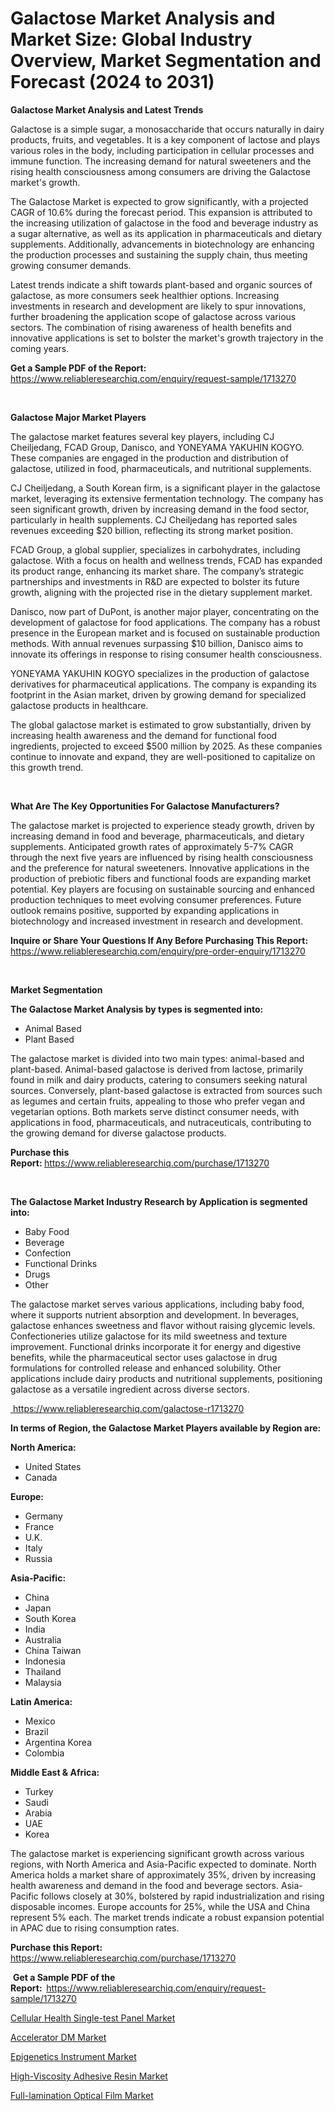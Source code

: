 <p><h1>Galactose Market Analysis and Market Size: Global Industry Overview, Market Segmentation and Forecast (2024 to 2031)</h1></p><p><strong>Galactose Market Analysis and Latest Trends</strong></p>
<p><p>Galactose is a simple sugar, a monosaccharide that occurs naturally in dairy products, fruits, and vegetables. It is a key component of lactose and plays various roles in the body, including participation in cellular processes and immune function. The increasing demand for natural sweeteners and the rising health consciousness among consumers are driving the Galactose market's growth.</p><p>The Galactose Market is expected to grow significantly, with a projected CAGR of 10.6% during the forecast period. This expansion is attributed to the increasing utilization of galactose in the food and beverage industry as a sugar alternative, as well as its application in pharmaceuticals and dietary supplements. Additionally, advancements in biotechnology are enhancing the production processes and sustaining the supply chain, thus meeting growing consumer demands.</p><p>Latest trends indicate a shift towards plant-based and organic sources of galactose, as more consumers seek healthier options. Increasing investments in research and development are likely to spur innovations, further broadening the application scope of galactose across various sectors. The combination of rising awareness of health benefits and innovative applications is set to bolster the market's growth trajectory in the coming years.</p></p>
<p><strong>Get a Sample PDF of the Report:&nbsp;</strong> <a href="https://www.reliableresearchiq.com/enquiry/request-sample/1713270?utm_campaign=1117&utm_medium=2&utm_source=Github&utm_content=ia&utm_term=09112024&utm_id=galactose">https://www.reliableresearchiq.com/enquiry/request-sample/1713270</a></p>
<p>&nbsp;</p>
<p><strong>Galactose Major Market Players</strong></p>
<p><p>The galactose market features several key players, including CJ Cheiljedang, FCAD Group, Danisco, and YONEYAMA YAKUHIN KOGYO. These companies are engaged in the production and distribution of galactose, utilized in food, pharmaceuticals, and nutritional supplements.</p><p>CJ Cheiljedang, a South Korean firm, is a significant player in the galactose market, leveraging its extensive fermentation technology. The company has seen significant growth, driven by increasing demand in the food sector, particularly in health supplements. CJ Cheiljedang has reported sales revenues exceeding $20 billion, reflecting its strong market position.</p><p>FCAD Group, a global supplier, specializes in carbohydrates, including galactose. With a focus on health and wellness trends, FCAD has expanded its product range, enhancing its market share. The company’s strategic partnerships and investments in R&D are expected to bolster its future growth, aligning with the projected rise in the dietary supplement market.</p><p>Danisco, now part of DuPont, is another major player, concentrating on the development of galactose for food applications. The company has a robust presence in the European market and is focused on sustainable production methods. With annual revenues surpassing $10 billion, Danisco aims to innovate its offerings in response to rising consumer health consciousness.</p><p>YONEYAMA YAKUHIN KOGYO specializes in the production of galactose derivatives for pharmaceutical applications. The company is expanding its footprint in the Asian market, driven by growing demand for specialized galactose products in healthcare.</p><p>The global galactose market is estimated to grow substantially, driven by increasing health awareness and the demand for functional food ingredients, projected to exceed $500 million by 2025. As these companies continue to innovate and expand, they are well-positioned to capitalize on this growth trend.</p></p>
<p>&nbsp;</p>
<p><strong>What Are The Key Opportunities For Galactose Manufacturers?</strong></p>
<p><p>The galactose market is projected to experience steady growth, driven by increasing demand in food and beverage, pharmaceuticals, and dietary supplements. Anticipated growth rates of approximately 5-7% CAGR through the next five years are influenced by rising health consciousness and the preference for natural sweeteners. Innovative applications in the production of prebiotic fibers and functional foods are expanding market potential. Key players are focusing on sustainable sourcing and enhanced production techniques to meet evolving consumer preferences. Future outlook remains positive, supported by expanding applications in biotechnology and increased investment in research and development.</p></p>
<p><strong>Inquire or Share Your Questions If Any Before Purchasing This Report:</strong> <a href="https://www.reliableresearchiq.com/enquiry/pre-order-enquiry/1713270?utm_campaign=1117&utm_medium=2&utm_source=Github&utm_content=ia&utm_term=09112024&utm_id=galactose">https://www.reliableresearchiq.com/enquiry/pre-order-enquiry/1713270</a></p>
<p>&nbsp;</p>
<p><strong>Market Segmentation</strong></p>
<p><strong>The Galactose Market Analysis by types is segmented into:</strong></p>
<p><ul><li>Animal Based</li><li>Plant Based</li></ul></p>
<p><p>The galactose market is divided into two main types: animal-based and plant-based. Animal-based galactose is derived from lactose, primarily found in milk and dairy products, catering to consumers seeking natural sources. Conversely, plant-based galactose is extracted from sources such as legumes and certain fruits, appealing to those who prefer vegan and vegetarian options. Both markets serve distinct consumer needs, with applications in food, pharmaceuticals, and nutraceuticals, contributing to the growing demand for diverse galactose products.</p></p>
<p><strong>Purchase this Report:&nbsp;</strong><a href="https://www.reliableresearchiq.com/purchase/1713270?utm_campaign=1117&utm_medium=2&utm_source=Github&utm_content=ia&utm_term=09112024&utm_id=galactose">https://www.reliableresearchiq.com/purchase/1713270</a></p>
<p>&nbsp;</p>
<p><strong>The Galactose Market Industry Research by Application is segmented into:</strong></p>
<p><ul><li>Baby Food</li><li>Beverage</li><li>Confection</li><li>Functional Drinks</li><li>Drugs</li><li>Other</li></ul></p>
<p><p>The galactose market serves various applications, including baby food, where it supports nutrient absorption and development. In beverages, galactose enhances sweetness and flavor without raising glycemic levels. Confectioneries utilize galactose for its mild sweetness and texture improvement. Functional drinks incorporate it for energy and digestive benefits, while the pharmaceutical sector uses galactose in drug formulations for controlled release and enhanced solubility. Other applications include dairy products and nutritional supplements, positioning galactose as a versatile ingredient across diverse sectors.</p></p>
<p><a href="https://www.reliableresearchiq.com/galactose-r1713270?utm_campaign=1117&utm_medium=2&utm_source=Github&utm_content=ia&utm_term=09112024&utm_id=galactose">&nbsp;https://www.reliableresearchiq.com/galactose-r1713270</a></p>
<p><strong>In terms of Region, the Galactose Market Players available by Region are:</strong></p>
<p>
    <p> <strong> North America: </strong>
        <ul>
            <li>United States</li>
            <li>Canada</li>
        </ul>
        </p> 
    <p> <strong> Europe: </strong>
        <ul>
            <li>Germany</li>
            <li>France</li>
            <li>U.K.</li>
            <li>Italy</li>
            <li>Russia</li>
        </ul>
        </p> 
    <p> <strong> Asia-Pacific: </strong>
        <ul>
            <li>China</li>
            <li>Japan</li>
            <li>South Korea</li>
            <li>India</li>
            <li>Australia</li>
            <li>China Taiwan</li>
            <li>Indonesia</li>
            <li>Thailand</li>
            <li>Malaysia</li>
        </ul>
        </p> 
    <p> <strong> Latin America: </strong>
        <ul>
            <li>Mexico</li>
            <li>Brazil</li>
            <li>Argentina Korea</li>
            <li>Colombia</li>
        </ul>
        </p> 
    <p> <strong> Middle East & Africa: </strong>
        <ul>
            <li>Turkey</li>
            <li>Saudi</li>
            <li>Arabia</li>
            <li>UAE</li>
            <li>Korea</li>
        </ul>
    </p>
    </p>
<p><p>The galactose market is experiencing significant growth across various regions, with North America and Asia-Pacific expected to dominate. North America holds a market share of approximately 35%, driven by increasing health awareness and demand in the food and beverage sectors. Asia-Pacific follows closely at 30%, bolstered by rapid industrialization and rising disposable incomes. Europe accounts for 25%, while the USA and China represent 5% each. The market trends indicate a robust expansion potential in APAC due to rising consumption rates.</p></p>
<p><strong>Purchase this Report: </strong><a href="https://www.reliableresearchiq.com/purchase/1713270?utm_campaign=1117&utm_medium=2&utm_source=Github&utm_content=ia&utm_term=09112024&utm_id=galactose">https://www.reliableresearchiq.com/purchase/1713270</a></p>
<p>&nbsp;<strong>Get a Sample PDF of the Report:&nbsp;&nbsp;</strong><a href="https://www.reliableresearchiq.com/enquiry/request-sample/1713270?utm_campaign=1117&utm_medium=2&utm_source=Github&utm_content=ia&utm_term=09112024&utm_id=galactose">https://www.reliableresearchiq.com/enquiry/request-sample/1713270</a></p>
<p><strong></strong></p>
<p><p><a href="https://issuu.com/reportprime-2/docs/cellular-health-single-test-panel-m_bc0f144bc02087?utm_campaign=1117&utm_medium=2&utm_source=Github&utm_content=ia&utm_term=09112024&utm_id=galactose">Cellular Health Single-test Panel Market</a></p><p><a href="https://github.com/rieuydbalon3b/Market-Research-Report-List-1/blob/main/accelerator-dm-market.md?utm_campaign=1117&utm_medium=2&utm_source=Github&utm_content=ia&utm_term=09112024&utm_id=galactose">Accelerator DM Market</a></p><p><a href="https://issuu.com/reportprime-2/docs/epigenetics-instrument-market-size-_3dd32b9fb9cd62?utm_campaign=1117&utm_medium=2&utm_source=Github&utm_content=ia&utm_term=09112024&utm_id=galactose">Epigenetics Instrument Market</a></p><p><a href="https://www.linkedin.com/pulse/high-viscosity-adhesive-resin-market-industry-trends-rmfzc?utm_campaign=1117&utm_medium=2&utm_source=Github&utm_content=ia&utm_term=09112024&utm_id=galactose">High-Viscosity Adhesive Resin Market</a></p><p><a href="https://www.linkedin.com/pulse/full-lamination-optical-film-market-shifts-strategic-y13oc?utm_campaign=1117&utm_medium=2&utm_source=Github&utm_content=ia&utm_term=09112024&utm_id=galactose">Full-lamination Optical Film Market</a></p></p>